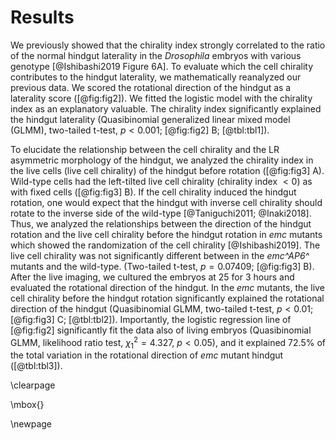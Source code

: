 # Results

We previously showed that the chirality index strongly correlated to the ratio of the normal hindgut laterality in the *Drosophila* embryos with various genotype [@Ishibashi2019 Figure 6A].
To evaluate which the cell chirality contributes to the hindgut laterality, we mathematically reanalyzed our previous data.
We scored the rotational direction of the hindgut as a laterality score ([@fig:fig2]).
We fitted the logistic model with the chirality index as an explanatory valuable.
The chirality index significantly explained the hindgut laterality
(Quasibinomial generalized linear mixed model (GLMM), two-tailed t-test, $p < 0.001$; [@fig:fig2] B; [@tbl:tbl1]).
<!-- Intercept: t(8) = -4.042, p = 0.003723
Chirality Index: t(8) = -5.992, p = 0.000326 -->

To elucidate the relationship between the cell chirality and the LR asymmetric morphology of the hindgut, we analyzed the chirality index in the live cells (live cell chirality) of the hindgut before rotation ([@fig:fig3] A).
Wild-type cells had the left-tilted live cell chirality (chirality index $< 0$) as with fixed cells ([@fig:fig3] B).
If the cell chirality induced the hindgut rotation, one would expect that the hindgut with inverse cell chirality should rotate to the inverse side of the wild-type [@Taniguchi2011; @Inaki2018].
Thus, we analyzed the relationships between the direction of the hindgut rotation and the live cell chirality before the hindgut rotation in *emc* mutants which showed the randomization of the cell chirality [@Ishibashi2019].
The live cell chirality was not significantly different between in the *emc^AP6^* mutants and the wild-type.
(Two-tailed t-test, $p = 0.07409$; [@fig:fig3] B).
After the live imaging, we cultured the embryos at 25 for 3 hours and evaluated the rotational direction of the hindgut.
In the *emc* mutants, the live cell chirality before the hindgut rotation significantly explained the rotational direction of the hindgut
(Quasibinomial GLMM, two-tailed t-test, $p < 0.01$; [@fig:fig3] C; [@tbl:tbl2]).
Importantly, the logistic regression line of [@fig:fig2] significantly fit the data also of living embryos
(Quasibinomial GLMM, likelihood ratio test, $\chi^{2}_{1} = 4.327$, $p < 0.05$),<!-- p = 0.0220359 -->
and it explained 72.5% of the total variation in the rotational direction of *emc* mutant hindgut ([@tbl:tbl3]).

\clearpage

\mbox{}

\newpage

<!--
0_metadata/meta0.md
0_metadata/meta1.md
1_abstract.md
2_introduction.md
3_procedures.md
4_results.md
5_discussion.md
6_figs.md
7_references.md
8_supplements.md
-->
